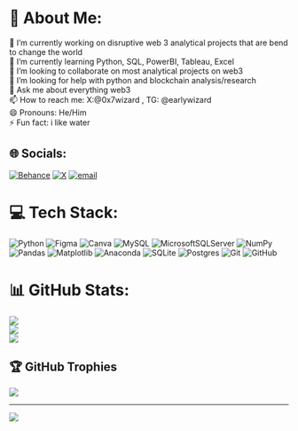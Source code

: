 # 💫 About Me:
🔭 I’m currently working on disruptive web 3 analytical projects that are bend to change the world<br>🌱 I’m currently learning Python, SQL, PowerBI, Tableau, Excel<br>👯 I’m looking to collaborate on most analytical projects on web3<br>🤔 I’m looking for help with python and blockchain analysis/research<br>💬 Ask me about everything web3<br>📫 How to reach me: X:@0x7wizard , TG: @earlywizard<br>😄 Pronouns: He/Him<br>⚡ Fun fact: i like water


## 🌐 Socials:
[![Behance](https://img.shields.io/badge/Behance-1769ff?logo=behance&logoColor=white)](https://behance.net/princeadesiyan) [![X](https://img.shields.io/badge/X-black.svg?logo=X&logoColor=white)](https://x.com/0x7wizard) [![email](https://img.shields.io/badge/Email-D14836?logo=gmail&logoColor=white)](mailto:princeadesiyan003@proton.me) 

# 💻 Tech Stack:
![Python](https://img.shields.io/badge/python-3670A0?style=for-the-badge&logo=python&logoColor=ffdd54) ![Figma](https://img.shields.io/badge/figma-%23F24E1E.svg?style=for-the-badge&logo=figma&logoColor=white) ![Canva](https://img.shields.io/badge/Canva-%2300C4CC.svg?style=for-the-badge&logo=Canva&logoColor=white) ![MySQL](https://img.shields.io/badge/mysql-4479A1.svg?style=for-the-badge&logo=mysql&logoColor=white) ![MicrosoftSQLServer](https://img.shields.io/badge/Microsoft%20SQL%20Server-CC2927?style=for-the-badge&logo=microsoft%20sql%20server&logoColor=white) ![NumPy](https://img.shields.io/badge/numpy-%23013243.svg?style=for-the-badge&logo=numpy&logoColor=white) ![Pandas](https://img.shields.io/badge/pandas-%23150458.svg?style=for-the-badge&logo=pandas&logoColor=white) ![Matplotlib](https://img.shields.io/badge/Matplotlib-%23ffffff.svg?style=for-the-badge&logo=Matplotlib&logoColor=black) ![Anaconda](https://img.shields.io/badge/Anaconda-%2344A833.svg?style=for-the-badge&logo=anaconda&logoColor=white) ![SQLite](https://img.shields.io/badge/sqlite-%2307405e.svg?style=for-the-badge&logo=sqlite&logoColor=white) ![Postgres](https://img.shields.io/badge/postgres-%23316192.svg?style=for-the-badge&logo=postgresql&logoColor=white) ![Git](https://img.shields.io/badge/git-%23F05033.svg?style=for-the-badge&logo=git&logoColor=white) ![GitHub](https://img.shields.io/badge/github-%23121011.svg?style=for-the-badge&logo=github&logoColor=white)
# 📊 GitHub Stats:
![](https://github-readme-stats.vercel.app/api?username=earlyearly&theme=dark&hide_border=false&include_all_commits=false&count_private=false)<br/>
![](https://nirzak-streak-stats.vercel.app/?user=earlyearly&theme=dark&hide_border=false)<br/>
![](https://github-readme-stats.vercel.app/api/top-langs/?username=earlyearly&theme=dark&hide_border=false&include_all_commits=false&count_private=false&layout=compact)

## 🏆 GitHub Trophies
![](https://github-profile-trophy.vercel.app/?username=earlyearly&theme=radical&no-frame=false&no-bg=true&margin-w=4)

---
[![](https://visitcount.itsvg.in/api?id=earlyearly&icon=0&color=0)](https://visitcount.itsvg.in)

<!-- Proudly created with GPRM ( https://gprm.itsvg.in ) -->
